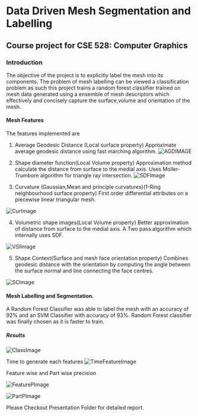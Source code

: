 
# Data Driven Mesh Segmentation and Labelling 
## Course project for CSE 528: Computer Graphics


### Introduction

The objective of the project is to explicitly label the mesh into its components. 
The problem of mesh labelling can be viewed a classification problem as such this project trains a random forest classifier trained on mesh data generated 
using a ensemble of mesh descriptors which effectively and concisely capture the surface,volume and orientation of the mesh.

#### Mesh Features
The features implemented are
1. Average Geodesic Distance (Local surface property) 
   Approximate average geodesic distance using fast marching algorithm.
![AGDIMAGE](https://github.com/rix161/SBU_ComputerGraphics/blob/master/TestCGAL/Test/SceenShots/AGDResult.png)


2. Shape diameter function(Local Volume property)
   Approximation method calculate the distance from surface to the medial axis. Uses Moller-Trumbore algorithm for triangle ray intersection.
![SDFImage](https://github.com/rix161/SBU_ComputerGraphics/blob/master/TestCGAL/Test/SceenShots/SDFResult.png)


3. Curvature (Gaussian,Mean and principle curvatures)(1-Ring neighbourhood surface property)
   First order differential attributes on a piecewise linear triangular mesh.
   
![CurImage](https://github.com/rix161/SBU_ComputerGraphics/blob/master/TestCGAL/Test/SceenShots/curvatureResult.png)

4. Volumetric shape images(Local Volume property)
   Better approximation of distance from surface to the medial axis. A Two pass algorithm which internally uses SDF.
	   
![VSIImage](https://github.com/rix161/SBU_ComputerGraphics/blob/master/TestCGAL/Test/SceenShots/VisResult.png)


5. Shape Context(Surface and mesh face orientation property)
	Combines geodesic distance with the orientation by computing the angle between the surface normal and line connecting the face centres.

![SCImage](https://github.com/rix161/SBU_ComputerGraphics/blob/master/TestCGAL/Test/SceenShots/SCResult.png)


#### Mesh Labelling and Segmentation.
A Random Forest Classifier was able to label the mesh with an accuracy of 92% and an SVM Classifier with accuracy of 93%. 
Random Forest classifier was finally chosen as it is faster to train.

##### Results 
	
![ClassImage](https://github.com/rix161/SBU_ComputerGraphics/blob/master/TestCGAL/Test/SceenShots/ClassResult.png)


Time to generate each features
![TimeFeatureImage](https://github.com/rix161/SBU_ComputerGraphics/blob/master/TestCGAL/Test/SceenShots/TimeFeature.png)


Feature wise and Part wise precision

![FeaturePImage](https://github.com/rix161/SBU_ComputerGraphics/blob/master/TestCGAL/Test/SceenShots/PartPrecision.png)


![PartPImage](https://github.com/rix161/SBU_ComputerGraphics/blob/master/TestCGAL/Test/SceenShots/FeaturePrecision.png)


Please Checkout Presentation Folder for detailed report.
 